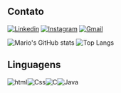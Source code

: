 ## Contato
[![Linkedin](https://img.shields.io/badge/LinkedIn-0077B5?style=for-the-badge&logo=linkedin&logoColor=white)](https://www.linkedin.com/in/mario-anijar-b42708265/)
[![Instagram](https://img.shields.io/badge/Instagram-E4405F?style=for-the-badge&logo=instagram&logoColor=white)](https://www.instagram.com/mario.anijar/)
[![Gmail](https://img.shields.io/badge/Gmail-D14836?style=for-the-badge&logo=gmail&logoColor=white)](marioprofanijar@gmail.com)

![Mario's GitHub stats](https://github-readme-stats.vercel.app/api?username=Mariohanijar&show_icons=true&theme=radical) ![Top Langs](https://github-readme-stats.vercel.app/api/top-langs/?username=Mariohanijar&layout=compact)

## Linguagens 

![html](https://img.shields.io/badge/HTML5-E34F26?style=for-the-badge&logo=html5&logoColor=white)![Css](https://img.shields.io/badge/CSS3-1572B6?style=for-the-badge&logo=css3&logoColor=white)![C](https://img.shields.io/badge/C-00599C?style=for-the-badge&logo=c&logoColor=white)![Java](https://img.shields.io/badge/Java-ED8B00?style=for-the-badge&logo=openjdk&logoColor=white)
